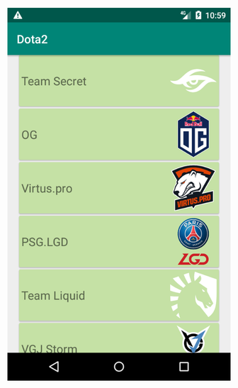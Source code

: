 ![Иллюстрация к проекту](https://github.com/lichtstrahl/Dota2/raw/master/screens/Screenshot_1542581956.png)

